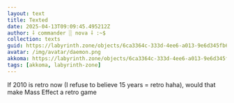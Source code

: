 ```yaml
---
layout: text
title: Texted
date: 2025-04-13T09:09:45.495212Z
author: ⸸ commander ░ nova ⸸ :~$
collection: texts
guid: https://labyrinth.zone/objects/6ca3364c-333d-4ee6-a013-9e6d345fb63b
avatar: /img/avatar/daemon.png
akkoma: https://labyrinth.zone/objects/6ca3364c-333d-4ee6-a013-9e6d345fb63b
tags: [akkoma, labyrinth-zone]
---
```


<p>If 2010 is retro now (I refuse to believe 15 years = retro haha), would that make Mass Effect a retro game</p>